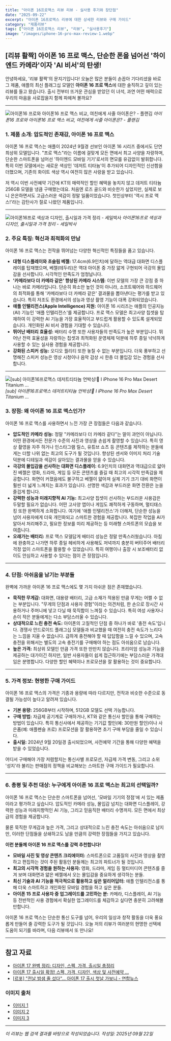 ```yaml
---
title: "아이폰 16프로맥스 리뷰 리뷰 - 실사용 후기와 장단점"
date: "2025-09-22"
excerpt: "아이폰 16프로맥스 리뷰에 대한 상세한 리뷰와 구매 가이드"
category: "제품리뷰"
tags: ["아이폰 16프로맥스 리뷰", "리뷰", "실사용후기"]
image: "/images/iphone-16-pro-max-review-1.webp"
---
```


## [리뷰 활짝] 아이폰 16 프로 맥스, 단순한 폰을 넘어선 '하이엔드 카메라'이자 'AI 비서'의 탄생!

안녕하세요, '리뷰 활짝'의 문지기입니다! 오늘은 많은 분들이 손꼽아 기다리셨을 바로 그 제품, 애플의 최신 플래그십 모델인 **아이폰 16 프로 맥스**에 대한 솔직하고 깊이 있는 리뷰를 들고 왔습니다. 출시 전부터 뜨거운 관심을 받았던 이 녀석, 과연 어떤 매력으로 우리의 마음을 사로잡을지 함께 파헤쳐 볼까요?

---

![아이폰16 프로와 아이폰16 프로 맥스 비교, 여친에게 사줄 아이폰은? - 플랜김](/images/iphone-16-pro-max-review-1.webp)
_아이폰16 프로와 아이폰16 프로 맥스 비교, 여친에게 사줄 아이폰은? - 플랜김_

### 1. 제품 소개: 압도적인 존재감, 아이폰 16 프로 맥스

아이폰 16 프로 맥스는 애플이 2024년 9월경 선보인 아이폰 16 시리즈 중에서도 단연 최상위 모델입니다. "프로 맥스"라는 이름에 걸맞게 모든 면에서 최고 사양을 자랑하며, 단순한 스마트폰을 넘어선 '하이엔드 모바일 기기'로서의 면모를 유감없이 발휘합니다. 특히 이번 모델에서는 새로운 색상인 '데저트 티타늄'이 추가되어 디자인적인 신선함을 더했으며, 기존의 화이트 색상 역시 여전히 많은 사랑을 받고 있습니다.

저 역시 이번 사전예약 기간에 KT의 매력적인 할인 혜택을 놓치지 않고 데저트 티타늄 256GB 모델을 냉큼 구매했는데요. 처음엔 로즈 골드와 비슷한가 싶었지만, 실제로 보니 은은하면서도 고급스러운 색감이 정말 일품이었습니다. 첫인상부터 '역시 프로 맥스!'라는 감탄사가 절로 나왔던 제품입니다.

---

![아이폰16프로 색상과 디자인, 출시일과 가격 정리 - 세일박사](/images/iphone-16-pro-max-review-2.webp)
_아이폰16프로 색상과 디자인, 출시일과 가격 정리 - 세일박사_

### 2. 주요 특징: 혁신과 최적화의 만남

아이폰 16 프로 맥스는 전작을 뛰어넘는 다양한 혁신적인 특징들을 품고 있습니다.

- **대형 디스플레이와 초슬림 베젤:** 17.4cm(6.9인치)에 달하는 역대급 대화면 디스플레이를 탑재했으며, 베젤(테두리)은 역대 아이폰 중 가장 얇게 구현되어 극강의 몰입감을 선사합니다. 시각적인 만족도가 엄청납니다.
- **'카메라보다 더 카메라 같은' 향상된 카메라 시스템:** 이번 모델의 가장 큰 강점 중 하나는 바로 카메라입니다. 단순히 화소만 높인 것이 아니라, 소프트웨어와 하드웨어의 최적화를 통해 '카메라보다 더 카메라 같은' 결과물을 뽑아낸다는 평가를 받고 있습니다. 특히 저조도 환경에서의 성능과 영상 촬영 기능이 대폭 강화되었습니다.
- **애플 인텔리전스(Apple Intelligence) 지원:** 아이폰 16 시리즈는 애플의 인공지능(AI) 기능인 '애플 인텔리전스'를 제공합니다. 프로 맥스 모델은 최고사양 칩셋을 탑재하여 이 강력한 AI 기능을 가장 효율적이고 부드럽게 활용할 수 있도록 설계되었습니다. 개인화된 AI 비서 경험을 기대할 수 있습니다.
- **뛰어난 배터리 효율성:** 배터리 수명 또한 사용자들의 만족도가 높은 부분입니다. 뛰어난 전력 효율성을 자랑하는 칩셋과 최적화된 운영체제 덕분에 하루 종일 넉넉하게 사용할 수 있는 실사용 경험을 제공합니다.
- **강화된 스피커 성능:** 오디오 퀄리티 또한 놓칠 수 없는 부분입니다. 더욱 풍부하고 선명해진 스피커 성능은 영상 시청이나 음악 감상 시 한층 더 몰입감 있는 경험을 선사합니다.

---

![[sub] 아이폰16프로맥스 데저트티타늄 언박싱!💖 I iPhone 16 Pro Max Desert Titanium ...](/images/iphone-16-pro-max-review-3.webp)
_[sub] 아이폰16프로맥스 데저트티타늄 언박싱!💖 I iPhone 16 Pro Max Desert Titanium ..._

### 3. 장점: 왜 아이폰 16 프로 맥스인가?

아이폰 16 프로 맥스를 사용하면서 느낀 가장 큰 장점들은 다음과 같습니다.

- **압도적인 카메라 성능:** 정말 "카메라보다 더 카메라 같다"는 말이 과언이 아닙니다. 어떤 환경에서든 전문가 수준의 사진과 영상을 손쉽게 촬영할 수 있습니다. 특히 영상 촬영을 자주 하거나 인스타그램 릴스, 유튜브 쇼츠 등 콘텐츠를 제작하는 분들에게는 더할 나위 없는 최고의 도구가 될 것입니다. 향상된 센서와 이미지 처리 기술 덕분에 디테일과 색감이 살아있는 결과물을 얻을 수 있습니다.
- **극강의 몰입감을 선사하는 대화면 디스플레이:** 6.9인치의 대화면과 역대급으로 얇아진 베젤은 영화, 드라마, 게임 등 모든 콘텐츠를 즐길 때 최고의 시각적 만족감을 제공합니다. 화면이 커졌음에도 불구하고 베젤이 얇아져 실제 기기 크기 대비 화면이 훨씬 더 넓게 느껴지는 효과가 있습니다. 선명한 색감과 부드러운 화면 전환은 눈을 즐겁게 합니다.
- **강력한 성능과 미래지향적 AI 기능:** 최고사양 칩셋이 선사하는 부드러운 사용감은 두말할 필요가 없습니다. 어떤 고사양 앱이나 게임도 쾌적하게 구동하며, 멀티태스킹 또한 완벽하게 소화합니다. 여기에 '애플 인텔리전스'가 더해져, 단순한 성능을 넘어 사용자에게 더욱 개인화되고 스마트한 경험을 제공합니다. 복잡한 작업을 AI가 알아서 처리해주고, 필요한 정보를 미리 제공하는 등 미래형 스마트폰의 모습을 보여줍니다.
- **오래가는 배터리:** 프로 맥스 모델답게 배터리 성능은 정말 만족스러웠습니다. 아침에 완충하고 나가면 하루 종일 헤비하게 사용해도 저녁까지 충분히 버텨주어 배터리 걱정 없이 스마트폰을 활용할 수 있었습니다. 특히 여행이나 출장 시 보조배터리 없이도 안심하고 사용할 수 있다는 점이 큰 장점입니다.

---

### 4. 단점: 아쉬움을 남기는 부분들

완벽에 가까운 아이폰 16 프로 맥스에도 몇 가지 아쉬운 점은 존재했습니다.

- **묵직한 무게감:** 대화면, 대용량 배터리, 고급 소재가 적용된 만큼 무게는 어쩔 수 없는 부분입니다. "무게의 단점과 사용자 경험"이라는 의견처럼, 한 손으로 장시간 사용하거나 주머니에 넣고 다닐 때 묵직함이 느껴질 수 있습니다. 특히 여성 사용자나 손이 작은 분들에게는 다소 부담스러울 수 있습니다.
- **상대적으로 느린 충전 속도:** 아이폰의 고질적인 단점 중 하나가 바로 '충전 속도'입니다. 경쟁사 안드로이드 플래그십 모델들과 비교했을 때 여전히 충전 속도가 느리다는 느낌을 지울 수 없습니다. 급하게 충전해야 할 때 답답함을 느낄 수 있으며, 고속 충전을 위해서는 별도의 고속 충전기를 구매해야 하는 점도 아쉬움으로 남습니다.
- **높은 가격:** 최상위 모델인 만큼 가격 또한 만만치 않습니다. 프리미엄 성능과 기능을 제공하는 대가이긴 하지만, 일반 사용자들이 쉽게 접근하기에는 부담스러운 가격대임은 분명합니다. 다양한 할인 혜택이나 프로모션을 잘 활용하는 것이 중요합니다.

---

### 5. 가격 정보: 현명한 구매 가이드

아이폰 16 프로 맥스의 가격은 기종과 용량에 따라 다르지만, 전작과 비슷한 수준으로 동결될 가능성이 높다고 알려져 있습니다.

- **기본 용량:** 256GB부터 시작하며, 512GB 모델도 선택 가능합니다.
- **구매 방법:** 자급제 공기계로 구매하거나, KT와 같은 통신사 할인을 통해 구매하는 방법이 있습니다. 특히 통신사에서 제공하는 기기값 할인(예: 30만원 할인)이나 사은품(예: 애플펜슬 프로) 프로모션을 잘 활용하면 초기 구매 부담을 줄일 수 있습니다.
- **출시일:** 2024년 9월 20일경 출시되었으며, 사전예약 기간을 통해 다양한 혜택을 받을 수 있었습니다.

어디서 구매해야 가장 저렴할지는 통신사별 프로모션, 자급제 가격 변동, 그리고 소위 '성지'라 불리는 판매점의 정책을 비교해보는 스마트한 구매 가이드가 필요합니다.

---

### 6. 총평 및 추천 대상: 누구에게 아이폰 16 프로 맥스는 최고의 선택일까?

아이폰 16 프로 맥스는 단순한 스마트폰을 넘어선, '모바일 기기의 정점'에 서 있는 제품이라고 평가하고 싶습니다. 압도적인 카메라 성능, 몰입감 넘치는 대화면 디스플레이, 강력한 성능과 미래지향적인 AI 기능, 그리고 믿음직한 배터리 수명까지. 모든 면에서 최상급의 경험을 제공합니다.

물론 묵직한 무게감과 높은 가격, 그리고 상대적으로 느린 충전 속도는 아쉬움으로 남지만, 이러한 단점들을 상쇄하고도 남을 만큼의 강력한 장점들을 가지고 있습니다.

**이런 분들께 아이폰 16 프로 맥스를 강력 추천합니다!**

- **모바일 사진 및 영상 콘텐츠 크리에이터:** 스마트폰으로 고품질의 사진과 영상을 촬영하고 편집하는 것이 주된 활동인 분들께는 최고의 파트너가 될 것입니다.
- **최고의 시각적 경험을 원하는 사용자:** 영화, 드라마, 게임 등 멀티미디어 콘텐츠를 즐겨 보며 대화면과 얇은 베젤에서 오는 몰입감을 중요하게 생각하는 분들.
- **최신 기술과 AI 기능을 적극적으로 활용하고 싶은 얼리어답터:** 애플 인텔리전스를 통해 더욱 스마트하고 개인화된 모바일 경험을 하고 싶은 분들.
- **아이폰 15 프로 사용자 중 업그레이드를 고민하는 분:** 카메라, 디스플레이, AI 기능 등 전반적인 사용 경험에서 확실한 업그레이드를 체감하고 싶다면 충분히 고려해볼 만합니다.

아이폰 16 프로 맥스는 단순한 통신 도구를 넘어, 우리의 일상과 창작 활동을 더욱 풍요롭게 만들어 줄 강력한 도구가 될 것입니다. 오늘 저의 리뷰가 여러분의 현명한 선택에 도움이 되기를 바라며, 다음 리뷰에서 또 만나요!

---

## 참고 자료

- [아이폰 17 완벽 정리: 디자인, 스펙, 가격, 출시일 총정리](https://blog.naver.com/chkkim22/223924473208)
- [아이폰 17 출시일 확정! 스펙, 가격, 디자인, 색상 및 사전예약 ...](https://www.ajd.co.kr/contents/basic-tip/detail/아이폰_17_출시일과_디자인_루머_및_모델별_성능_비교에어_프로-47971)
- [[르포] "전날 밤샘 줄 섰다"… 아이폰 17 출시 첫날 가보니 - 연합뉴스](https://www.yna.co.kr/view/AKR20250919058100017)

### 이미지 출처

- [이미지 1](https://plankim.com/wp-content/uploads/2024/11/Compare-specification-iPhone-16-pro-vs-iPhone-16-pro-max-2048x1691.jpg)
- [이미지 2](https://saledoctor.co.kr/wp-content/uploads/2024/09/아이폰16프로-색상과-디자인-출시일과-가격-정리-2048x1152.jpg)
- [이미지 3](https://i.ytimg.com/vi/iEwHzho13pY/maxresdefault.jpg)

---

_이 리뷰는 웹 검색 결과를 바탕으로 작성되었습니다._
_작성일: 2025년 09월 22일_
